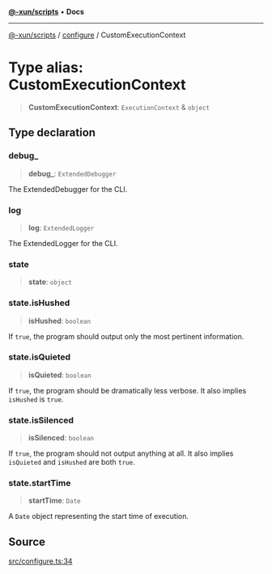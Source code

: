 [**@-xun/scripts**](../../README.md) • **Docs**

***

[@-xun/scripts](../../README.md) / [configure](../README.md) / CustomExecutionContext

# Type alias: CustomExecutionContext

> **CustomExecutionContext**: `ExecutionContext` & `object`

## Type declaration

### debug\_

> **debug\_**: `ExtendedDebugger`

The ExtendedDebugger for the CLI.

### log

> **log**: `ExtendedLogger`

The ExtendedLogger for the CLI.

### state

> **state**: `object`

### state.isHushed

> **isHushed**: `boolean`

If `true`, the program should output only the most pertinent information.

### state.isQuieted

> **isQuieted**: `boolean`

If `true`, the program should be dramatically less verbose. It also
implies `isHushed` is `true`.

### state.isSilenced

> **isSilenced**: `boolean`

If `true`, the program should not output anything at all. It also implies
`isQuieted` and `isHushed` are both `true`.

### state.startTime

> **startTime**: `Date`

A `Date` object representing the start time of execution.

## Source

[src/configure.ts:34](https://github.com/Xunnamius/xscripts/blob/4eeba0093c58c5ae075542203854b4a3add2907a/src/configure.ts#L34)
